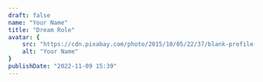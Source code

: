 ```yaml
---
draft: false
name: "Your Name"
title: "Dream Role"
avatar: {
    src: "https://cdn.pixabay.com/photo/2015/10/05/22/37/blank-profile-picture-973460_640.png",
    alt: "Your Name"
}
publishDate: "2022-11-09 15:39"
---
```

